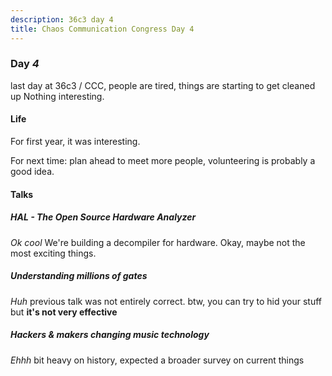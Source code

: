 ```yaml
---
description: 36c3 day 4
title: Chaos Communication Congress Day 4
---
```

### Day _4_

last day at 36c3 / CCC,
people are tired,
things are starting to get cleaned up
Nothing interesting.

#### Life

For first year,
it was interesting.

For next time:
plan ahead to meet more people,
volunteering is probably a good idea.

#### Talks

##### HAL - The Open Source Hardware Analyzer

_Ok cool_
We're building a decompiler for hardware.
Okay, maybe not the most exciting things.

##### Understanding millions of gates

_Huh_
previous talk was not entirely correct.
btw, you can try to hid your stuff
but **it's not very effective**

##### Hackers & makers changing music technology

_Ehhh_
bit heavy on history,
expected a broader survey on current things